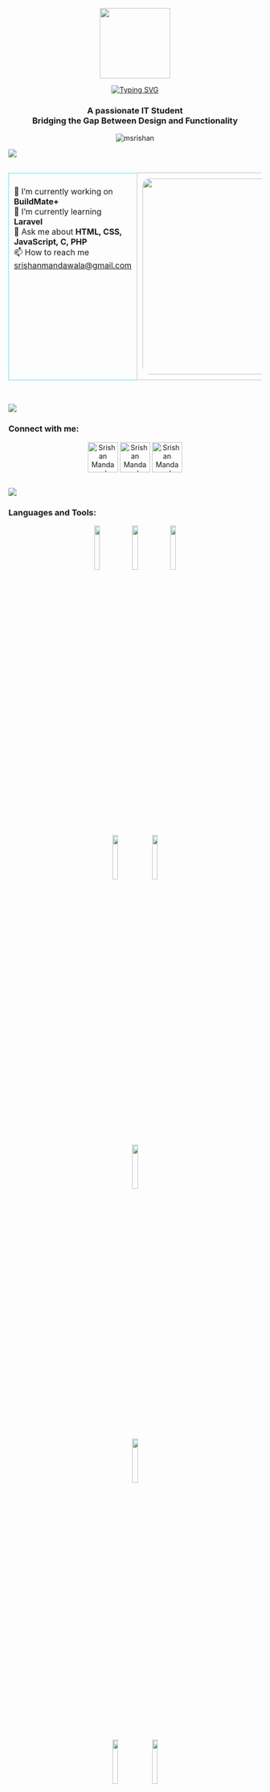 
<p align="center" ><img  src = "https://github.com/7oSkaaa/7oSkaaa/blob/main/Images/about_me.gif?raw=true" width = 140px></p>

<div align="center">
  <a href="https://git.io/typing-svg">
   <img src="https://readme-typing-svg.herokuapp.com?font=Orbitron&weight=600&size=45&duration=4000&pause=1000&center=true&vCenter=true&random=false&width=720&height=100&lines=%F0%9F%91%8BHey+!%2C+I'm+Srishan" alt="Typing SVG" />

  </a>
</div>

<h3 align="center">A passionate IT Student <div>Bridging the Gap Between Design and Functionality</div>
</h3>

<p align="center"> <img src="https://komarev.com/ghpvc/?username=msrishan&label=Profile%20views&color=0e75b6&style=flat" alt="msrishan"  /> </p>

<a href="https://www.youtube.com/watch?v=dQw4w9WgXcQ"><img src="https://user-images.githubusercontent.com/73097560/115834477-dbab4500-a447-11eb-908a-139a6edaec5c.gif"></a>
<br>


  <table style="width: 100%; border-collapse: collapse; margin: 30px auto; ">
    <tr>
      <td style="border: 1px solid #5DE2E7; padding: 10px; vertical-align: top;">
        <ul style="list-style-type: none; padding: 0;">
          <li>🔭 I’m currently working on <strong>BuildMate+</strong></li>
          <li>🌱 I’m currently learning <strong>Laravel</strong></li>
          <li>💬 Ask me about <strong>HTML, CSS, JavaScript, C, PHP</strong></li>
          <li>📫 How to reach me <a href ="srishanmandawala@gmail.com">srishanmandawala@gmail.com</a></li>
        </ul>
      </td>
      <td style="border: 2px solid #ddd; padding: 10px; text-align: center;">
        <img src="https://cdn.dribbble.com/users/1292677/screenshots/6139167/avento.gif" height="390px" width="520px" style="border-radius: 15px;">
      </td>
    </tr>
  </table>


 <br>
<a href="https://www.youtube.com/watch?v=dQw4w9WgXcQ"><img src="https://user-images.githubusercontent.com/73097560/115834477-dbab4500-a447-11eb-908a-139a6edaec5c.gif"></a>
<br>
<h3 align="left">Connect with me:</h3>
<p align="center">
<a href="https://linkedin.com/in/Srishan Mandawala" target="blank"><img align="center" src="https://user-images.githubusercontent.com/74038190/235294012-0a55e343-37ad-4b0f-924f-c8431d9d2483.gif" width="60" alt="Srishan Mandawala"/></a>
<a href="https://fb.com/Srishan Mandawala" target="blank"><img align="center" src="https://user-images.githubusercontent.com/74038190/235294010-ec412ef5-e3da-4efa-b1d4-0ab4d4638755.gif" width="60" alt="Srishan Mandawala" /></a>
<a href="https://instagram.com/_s_r_i_s_h_a_n" target="blank"><img align="center" src="https://user-images.githubusercontent.com/74038190/235294013-a33e5c43-a01c-43f6-b44d-a406d8b4ab75.gif" width="60" alt="Srishan Mandawala" /></a>
</p>
<br>
<a href="https://www.youtube.com/watch?v=dQw4w9WgXcQ"><img src="https://user-images.githubusercontent.com/73097560/115834477-dbab4500-a447-11eb-908a-139a6edaec5c.gif"></a>
<br>
<h3 align="left">Languages and Tools:</h3>
 <div align="center">

 <code><img width="15%" src="https://www.vectorlogo.zone/logos/javascript/javascript-ar21.svg"></code><code><img width="15%" src="https://www.vectorlogo.zone/logos/typescriptlang/typescriptlang-ar21.svg"></code><code><img width="15%" src="https://www.vectorlogo.zone/logos/python/python-ar21.svg"></code>
 
<br /><code><img width="15%" src="https://www.vectorlogo.zone/logos/reactjs/reactjs-ar21.svg"></code>
<code><img width="15%" src="https://www.vectorlogo.zone/logos/getbootstrap/getbootstrap-ar21.svg"></code>

<br />
<code><img width="15%" src="https://www.vectorlogo.zone/logos/npmjs/npmjs-ar21.svg"></code>

<br />
<code><img width="15%" src="https://www.vectorlogo.zone/logos/nodejs/nodejs-ar21.svg"></code>
<br />

<code><img width="15%" src="https://www.vectorlogo.zone/logos/mysql/mysql-ar21.svg"></code>
<code><img width="15%" src="https://www.vectorlogo.zone/logos/mongodb/mongodb-ar21.svg"></code>
<br />

<code><img width="15%" src="https://www.vectorlogo.zone/logos/expressjs/expressjs-ar21.svg"></code>
<code><img width="15%" src="https://www.vectorlogo.zone/logos/docker/docker-ar21.svg"></code>
<code><img width="15%" src="https://www.vectorlogo.zone/logos/amazon_aws/amazon_aws-ar21.svg"></code><br />

<br />


</div>
<br>
<a href="https://www.youtube.com/watch?v=dQw4w9WgXcQ"><img src="https://user-images.githubusercontent.com/73097560/115834477-dbab4500-a447-11eb-908a-139a6edaec5c.gif"></a>
<br>
<h3>Statistical Data :-</h3>
<p><img align="center"
    src="https://github-readme-stats.vercel.app/api/top-langs?username=adam-pw&show_icons=true&locale=en&bg_color=0d1117&text_color=ffffff&layout=compact"
    alt="adam-pw" 
    bg_color=#808080/></p>

<br>

<p>&nbsp;<img align="center" src="https://github-readme-stats.vercel.app/api?username=mSrishan&show_icons=true&locale=en&bg_color=0d1117&text_color=ffffff&repo=convoychat"
    alt="mSrishan" /></p>

<br>

<p><img align="center" src="https://github-readme-streak-stats.herokuapp.com/?user=mSrishan&theme=dark&background=0d1117&date_format=M%20j%5B%2C%20Y%5D" alt="mSrishan" /></p>
      
<p align="left"> <a href="https://twitter.com/" target="blank"><img
      src="https://img.shields.io/twitter/follow/?logo=twitter&style=for-the-badge" alt="" /></a> </p>

